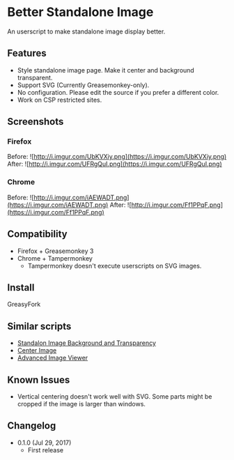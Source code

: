 Better Standalone Image
=======================

An userscript to make standalone image display better.

Features
--------

* Style standalone image page. Make it center and background transparent.
* Support SVG (Currently Greasemonkey-only).
* No configuration. Please edit the source if you prefer a different color.
* Work on CSP restricted sites.

Screenshots
-----------

### Firefox

Before:
![http://i.imgur.com/UbKVXiy.png](https://i.imgur.com/UbKVXiy.png)
After:
![http://i.imgur.com/UFRgQuI.png](https://i.imgur.com/UFRgQuI.png)

### Chrome

Before:
![http://i.imgur.com/iAEWADT.png](https://i.imgur.com/iAEWADT.png)
After:
![http://i.imgur.com/Ff1PPqF.png](https://i.imgur.com/Ff1PPqF.png)


Compatibility
-------------

* Firefox + Greasemonkey 3
* Chrome + Tampermonkey
	- Tampermonkey doesn't execute userscripts on SVG images.
	
Install
-------

GreasyFork

Similar scripts
---------------

* [Standalon Image Background and Transparency](https://greasyfork.org/zh-TW/scripts/63-standalone-image-background-and-transparency)
* [Center Image](https://greasyfork.org/zh-TW/scripts/110-center-image)
* [Advanced Image Viewer](https://greasyfork.org/zh-TW/scripts/27738-advanced-image-viewer)

Known Issues
------------

* Vertical centering doesn't work well with SVG. Some parts might be cropped if the image is larger than windows.

Changelog
---------

* 0.1.0 (Jul 29, 2017)
	- First release
